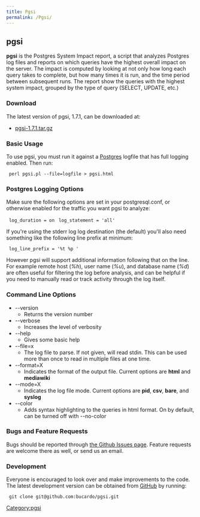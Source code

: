 ```yaml
---
title: Pgsi
permalink: /Pgsi/
---
```


pgsi
----

**pgsi** is the Postgres System Impact report, a script that analyzes Postgres log files and reports on which queries have the highest overall impact on the server. The impact is computed by looking at not only how long each query takes to complete, but how many times it is run, and the time period between subsequent runs. The report show the queries with the highest system impact, grouped by the type of query (SELECT, UPDATE, etc.)

### Download

The latest version of pgsi, 1.7.1, can be downloaded at:

-   [pgsi-1.7.1.tar.gz](http://bucardo.org/downloads/pgsi-1.7.1.tar.gz)

### Basic Usage

To use pgsi, you must run it against a [Postgres](/Postgres "wikilink") logfile that has full logging enabled. Then run:

` perl pgsi.pl --file=logfile > pgsi.html`

### Postgres Logging Options

Make sure the following options are set in your postgresql.conf, or otherwise enabled for the traffic you want pgsi to analyze:

` log_duration = on`
` log_statement = 'all'`

If you're using the stderr log log destination (the default) you'll also need something like the following line prefix at minimum:

` log_line_prefix = '%t %p '`

However pgsi will support additional information following that on the line. For example remote host (*%h*), user name (*%u*), and database name (*%d*) are often useful for filtering the log before analysis, and can be helpful if you need to manually read or track activity through the log itself.

### Command Line Options

-   --version
    -   Returns the version number
-   --verbose
    -   Increases the level of verbosity
-   --help
    -   Gives some basic help
-   --file=x
    -   The log file to parse. If not given, will read stdin. This can be used more than once to read in multiple files at one time.
-   --format=X
    -   Indicates the format of the output file. Current options are **html** and **mediawiki**
-   --mode=X
    -   Indicates the log file mode. Current options are **pid**, **csv**, **bare**, and **syslog**
-   --color
    -   Adds syntax highlighting to the queries in html format. On by default, can be turned off with --no-color

### Bugs and Feature Requests

Bugs should be reported through [the Github Issues page](https://github.com/bucardo/pgsi/issues). Feature requests are welcome there as well, or send us an email.

### Development

Everyone is encouraged to look over and make improvements to the code. The latest development version can be obtained from [GitHub](http://github.com/bucardo/pgsi) by running:

` git clone git@github.com:bucardo/pgsi.git`

[Category:pgsi](/Category:pgsi "wikilink")
